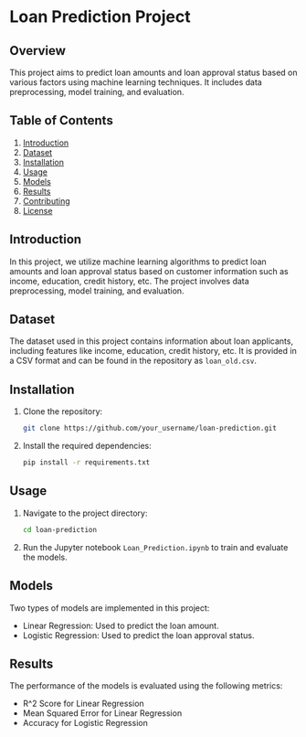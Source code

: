 # Loan Prediction Project

## Overview
This project aims to predict loan amounts and loan approval status based on various factors using machine learning techniques. It includes data preprocessing, model training, and evaluation.

## Table of Contents
1. [Introduction](#introduction)
2. [Dataset](#dataset)
3. [Installation](#installation)
4. [Usage](#usage)
5. [Models](#models)
6. [Results](#results)
7. [Contributing](#contributing)
8. [License](#license)

## Introduction
In this project, we utilize machine learning algorithms to predict loan amounts and loan approval status based on customer information such as income, education, credit history, etc. The project involves data preprocessing, model training, and evaluation.

## Dataset
The dataset used in this project contains information about loan applicants, including features like income, education, credit history, etc. It is provided in a CSV format and can be found in the repository as `loan_old.csv`.

## Installation
1. Clone the repository:
   ```sh
   git clone https://github.com/your_username/loan-prediction.git
   ```
2. Install the required dependencies:
   ```sh
   pip install -r requirements.txt
   ```

## Usage
1. Navigate to the project directory:
   ```sh
   cd loan-prediction
   ```
2. Run the Jupyter notebook `Loan_Prediction.ipynb` to train and evaluate the models.

## Models
Two types of models are implemented in this project:
- Linear Regression: Used to predict the loan amount.
- Logistic Regression: Used to predict the loan approval status.

## Results
The performance of the models is evaluated using the following metrics:
- R^2 Score for Linear Regression
- Mean Squared Error for Linear Regression
- Accuracy for Logistic Regression
